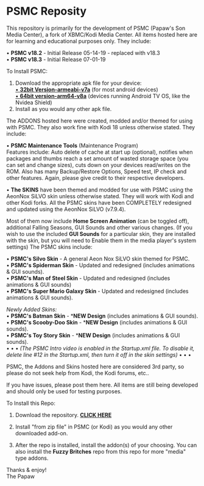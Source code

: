# PSMC Reposity

This repository is primarily for the development of PSMC (Papaw's Son Media Center), a fork of XBMC/Kodi Media Center. All items hosted here are for learning and educational purposes only. They include:

• <B>PSMC v18.2</B> - Initial Release 05-14-19 - replaced with v18.3<BR>
• <B>PSMC v18.3</B> - Initial Release 07-01-19

To Install PSMC:
1. Download the appropriate apk file for your device:<br>
<a href="https://github.com/ThePapaw/psmc/blob/master/_PSMC%20APK%20Files/psmc-18.3-armeabi-v7a.apk?raw=true">• <B>32bit Version-armeabi-v7a</B></a> (for most android devices)<br>
<a href="https://github.com/ThePapaw/psmc/blob/master/_PSMC%20APK%20Files/psmc-18.3-Leia-arm64-v8a.apk?raw=true">• <B>64bit version-arm64-v8a</B></a>  (devices running Android TV OS, like the Nvidea Shield)
2. Install as you would any other apk file.


The ADDONS hosted here were created, modded and/or themed for using with PSMC. They also work fine with Kodi 18 unless otherwise stated. They include:

• <B>PSMC Maintenance Tools</B> (Maintenance Program)<BR>
Features include: Auto delete of cache at start up (optional), notifies when packages and thumbs reach a set amount of wasted storage space (you can set and change sizes), cuts down on your devices read/writes on the ROM. Also has many Backup/Restore Options, Speed test, IP check and other features. Again, please give credit to their respective developers.

• <B>The SKINS</B> have been themed and modded for use with PSMC using the AeonNox SiLVO skin unless otherwise stated. They will work with Kodi and other Kodi forks. All the PSMC skins have been COMPLETELY redesigned and updated using the AeonNox SiLVO (v7.9.4).

Most of them now include <B>Home Screen Animation</B> (can be toggled off), additional Falling Seasons, GUI Sounds and other various changes.  (If you wish to use the included <B>GUI Sounds</B> for a particular skin, they are installed with the skin, but you will need to Enable them in the media player's system settings) The PSMC skins include:

• <B>PSMC's Silvo Skin</B> - A general Aeon Nox SiLVO skin themed for PSMC. <BR>
• <B>PSMC's Spiderman Skin</B> - Updated and redesigned (includes animations & GUI sounds). <BR>
• <B>PSMC's Man of Steel Skin</B> - Updated and redesigned (includes animations & GUI sounds)<BR>
• <B>PSMC's Super Mario Galaxy Skin</B> - Updated and redesigned (includes animations & GUI sounds). <BR>

*Newly Added Skins:* <BR>
• <B>PSMC's Batman Skin</B> - ***NEW Design** (includes animations & GUI sounds). <BR>
• <B>PSMC's Scooby-Doo Skin</B> - ***NEW Design** (includes animations & GUI sounds). <BR>
• <B>PSMC's Toy Story Skin</B> - ***NEW Design** (includes animations & GUI sounds). <BR>
•  •  • *(The PSMC Intro video is enabled in the Startup.xml file. To disable it, delete line #12 in the Startup.xml, then turn it off in the skin settings)* •  •  • 

PSMC, the Addons and Skins hosted here are considered 3rd party, so please do not seek help from Kodi, the Kodi forums, etc..

If you have issues, please post them here. All items are still being developed and should only be used for testing purposes.

  
To Install this Repo:
1. Download the repository. <a href="https://github.com/ThePapaw/psmc/blob/master/_zips/repository.psmc/repository.psmc-1.0.13.zip?raw=true"><B>CLICK HERE</B></a>

2. Install "from zip file" in PSMC (or Kodi) as you would any other downloaded add-on.

3. After the repo is installed, install the addon(s) of your choosing. You can also install the <B>Fuzzy Britches</B> repo from this repo for more "media" type addons.


Thanks & enjoy!<BR>
	The Papaw
